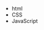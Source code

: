 <html>
  <head>
    <style>
      li {
      color;red;
    </style>
  </head>
  <body>
    <ul>
      <li>html</li>
      <li>CSS</li>
      <li>JavaScript</li>
  
